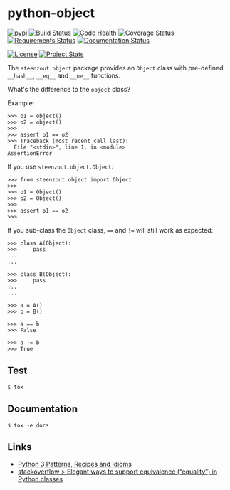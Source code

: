 # python-object

[![pypi](https://img.shields.io/pypi/v/steenzout.object.svg)](https://pypi.python.org/pypi/steenzout.object/)
[![Build Status](https://travis-ci.org/steenzout/python-object.svg?branch=master)](https://travis-ci.org/steenzout/python-object)
[![Code Health](https://landscape.io/github/steenzout/python-object/master/landscape.svg?style=flat)](https://landscape.io/github/steenzout/python-object/master)
[![Coverage Status](https://coveralls.io/repos/github/steenzout/python-object/badge.svg?branch=master)](https://coveralls.io/r/steenzout/python-object)
[![Requirements Status](https://requires.io/github/steenzout/python-object/requirements.svg?branch=master)](https://requires.io/github/steenzout/python-object/requirements/?branch=master)
[![Documentation Status](https://readthedocs.org/projects/python-steenzout-object/badge/?version=latest)](http://python-steenzout-object.readthedocs.io/en/latest/?badge=latest)

[![License](https://img.shields.io/badge/license-Apache%20License%202.0-blue.svg?style=flat)][license]
[![Project Stats](https://www.openhub.net/p/python-steenzout-object/widgets/project_thin_badge.gif)](https://www.openhub.net/p/python-steenzout-object/)

The `steenzout.object` package provides an `Object` class with
pre-defined `__hash__`, `__eq__` and `__ne__` functions.

What's the difference to the `object` class?

Example:

```
>>> o1 = object()
>>> o2 = object()
>>> 
>>> assert o1 == o2
>>> Traceback (most recent call last):
  File "<stdin>", line 1, in <module>
AssertionError
```

If you use `steenzout.object.Object`:

```
>>> from steenzout.object import Object
>>> 
>>> o1 = Object()
>>> o2 = Object()
>>> 
>>> assert o1 == o2
>>>
```

If you sub-class the `Object` class,
`==` and `!=` will still work as expected:

```
>>> class A(Object):
>>>     pass
... 
... 

>>> class B(Object):
>>>     pass
... 
... 

>>> a = A()
>>> b = B()

>>> a == b
>>> False

>>> a != b
>>> True
```


## Test

```
$ tox
```

## Documentation

```
$ tox -e docs
```


## Links

- [Python 3 Patterns, Recipes and Idioms](http://python-3-patterns-idioms-test.readthedocs.io/en/latest/index.html)
- [stackoverflow > Elegant ways to support equivalence (“equality”) in Python classes](http://stackoverflow.com/questions/390250/elegant-ways-to-support-equivalence-equality-in-python-classes)

[license]:  https://raw.githubusercontent.com/steenzout/python-object/master/LICENSE    "License"
